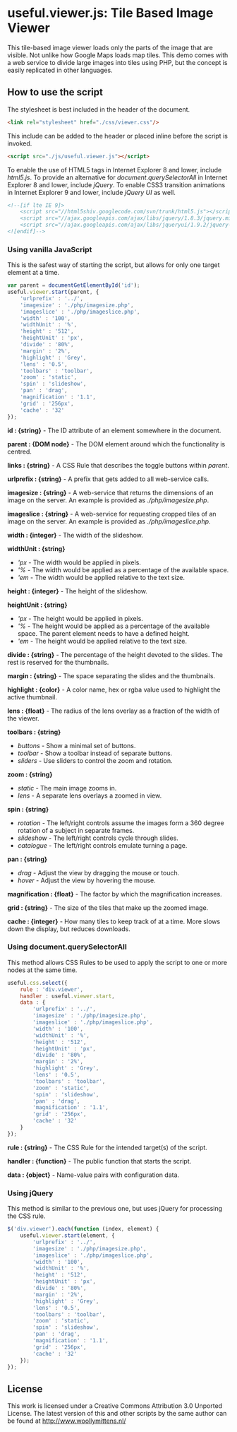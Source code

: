 # useful.viewer.js: Tile Based Image Viewer

This tile-based image viewer loads only the parts of the image that are visible. Not unlike how Google Maps loads map tiles. This demo comes with a web service to divide large images into tiles using PHP, but the concept is easily replicated in other languages.

## How to use the script

The stylesheet is best included in the header of the document.

```html
<link rel="stylesheet" href="./css/viewer.css"/>
```

This include can be added to the header or placed inline before the script is invoked.

```html
<script src="./js/useful.viewer.js"></script>
```

To enable the use of HTML5 tags in Internet Explorer 8 and lower, include *html5.js*. To provide an alternative for *document.querySelectorAll* in Internet Explorer 8 and lower, include *jQuery*. To enable CSS3 transition animations in Internet Explorer 9 and lower, include *jQuery UI* as well.

```html
<!--[if lte IE 9]>
	<script src="//html5shiv.googlecode.com/svn/trunk/html5.js"></script>
	<script src="//ajax.googleapis.com/ajax/libs/jquery/1.8.3/jquery.min.js"></script>
	<script src="//ajax.googleapis.com/ajax/libs/jqueryui/1.9.2/jquery-ui.min.js"></script>
<![endif]-->
```

### Using vanilla JavaScript

This is the safest way of starting the script, but allows for only one target element at a time.

```javascript
var parent = documentGetElementById('id');
useful.viewer.start(parent, {
	'urlprefix' : '../',
	'imagesize' : './php/imagesize.php',
	'imageslice' : './php/imageslice.php',
	'width' : '100',
	'widthUnit' : '%',
	'height' : '512',
	'heightUnit' : 'px',
	'divide' : '80%',
	'margin' : '2%',
	'highlight' : 'Grey',
	'lens' : '0.5',
	'toolbars' : 'toolbar',
	'zoom' : 'static',
	'spin' : 'slideshow',
	'pan' : 'drag',
	'magnification' : '1.1',
	'grid' : '256px',
	'cache' : '32'
});
```

**id : {string}** - The ID attribute of an element somewhere in the document.

**parent : {DOM node}** - The DOM element around which the functionality is centred.

**links : {string}** - A CSS Rule that describes the toggle buttons within *parent*.

**urlprefix : {string}** - A prefix that gets added to all web-service calls.

**imagesize : {string}** - A web-service that returns the dimensions of an image on the server. An example is provided as *./php/imagesize.php*.

**imageslice : {string}** - A web-service for requesting cropped tiles of an image on the server. An example is provided as *./php/imageslice.php*.

**width : {integer}** - The width of the slideshow.

**widthUnit : {string}**
+ *'px* - The width would be applied in pixels.
+ *'%* - The width would be applied as a percentage of the available space.
+ *'em* - The width would be applied relative to the text size.

**height : {integer}** - The height of the slideshow.

**heightUnit : {string}**
+ *'px* - The height would be applied in pixels.
+ *'%* - The height would be applied as a percentage of the available space. The parent element needs to have a defined height.
+ *'em* - The height would be applied relative to the text size.

**divide : {string}** - The percentage of the height devoted to the slides. The rest is reserved for the thumbnails.

**margin : {string}** - The space separating the slides and the thumbnails.

**highlight : {color}** - A color name, hex or rgba value  used to highlight the active thumbnail.

**lens : {float}** - The radius of the lens overlay as a fraction of the width of the viewer.

**toolbars : {string}**
+ *buttons* - Show a minimal set of buttons.
+ *toolbar* - Show a toolbar instead of separate buttons.
+ *sliders* - Use sliders to control the zoom and rotation.

**zoom : {string}**
+ *static* - The main image zooms in.
+ *lens* - A separate lens overlays a zoomed in view.

**spin : {string}**
+ *rotation* - The left/right controls assume the images form a 360 degree rotation of a subject in separate frames.
+ *slideshow* - The left/right controls cycle through slides.
+ *catalogue* - The left/right controls emulate turning a page.

**pan : {string}**
+ *drag* - Adjust the view by dragging the mouse or touch.
+ *hover* - Adjust the view by hovering the mouse.

**magnification : {float}** - The factor by which the magnification increases.

**grid : {string}** - The size of the tiles that make up the zoomed image.

**cache : {integer}** - How many tiles to keep track of at a time. More slows down the display, but reduces downloads.

### Using document.querySelectorAll

This method allows CSS Rules to be used to apply the script to one or more nodes at the same time.

```javascript
useful.css.select({
	rule : 'div.viewer',
	handler : useful.viewer.start,
	data : {
		'urlprefix' : '../',
		'imagesize' : './php/imagesize.php',
		'imageslice' : './php/imageslice.php',
		'width' : '100',
		'widthUnit' : '%',
		'height' : '512',
		'heightUnit' : 'px',
		'divide' : '80%',
		'margin' : '2%',
		'highlight' : 'Grey',
		'lens' : '0.5',
		'toolbars' : 'toolbar',
		'zoom' : 'static',
		'spin' : 'slideshow',
		'pan' : 'drag',
		'magnification' : '1.1',
		'grid' : '256px',
		'cache' : '32'
	}
});
```

**rule : {string}** - The CSS Rule for the intended target(s) of the script.

**handler : {function}** - The public function that starts the script.

**data : {object}** - Name-value pairs with configuration data.

### Using jQuery

This method is similar to the previous one, but uses jQuery for processing the CSS rule.

```javascript
$('div.viewer').each(function (index, element) {
	useful.viewer.start(element, {
		'urlprefix' : '../',
		'imagesize' : './php/imagesize.php',
		'imageslice' : './php/imageslice.php',
		'width' : '100',
		'widthUnit' : '%',
		'height' : '512',
		'heightUnit' : 'px',
		'divide' : '80%',
		'margin' : '2%',
		'highlight' : 'Grey',
		'lens' : '0.5',
		'toolbars' : 'toolbar',
		'zoom' : 'static',
		'spin' : 'slideshow',
		'pan' : 'drag',
		'magnification' : '1.1',
		'grid' : '256px',
		'cache' : '32'
	});
});
```

## License
This work is licensed under a Creative Commons Attribution 3.0 Unported License. The latest version of this and other scripts by the same author can be found at http://www.woollymittens.nl/

